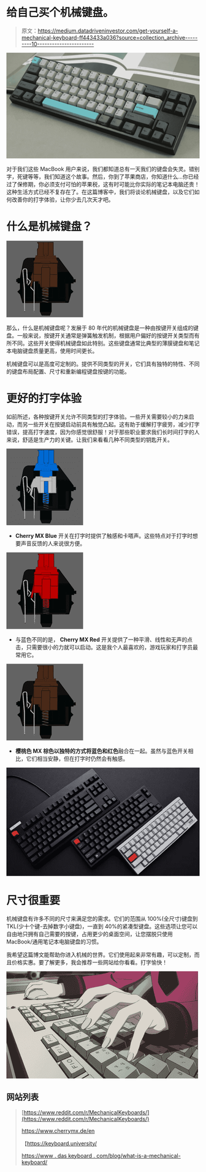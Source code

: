 # 给自己买个机械键盘。

> 原文：<https://medium.datadriveninvestor.com/get-yourself-a-mechanical-keyboard-ff443433a036?source=collection_archive---------10----------------------->

![](img/12fa58279bd93f52d759e47fcd3c8281.png)

对于我们这些 MacBook 用户来说，我们都知道总有一天我们的键盘会失灵。错别字，死键等等，我们知道这个故事。然后，你到了苹果商店，你知道什么…你已经过了保修期，你必须支付可怕的苹果税，这有时可能比你实际的笔记本电脑还贵！这种生活方式已经不复存在了。在这篇博客中，我们将谈论机械键盘，以及它们如何改善你的打字体验，让你少去几次天才吧。

# 什么是机械键盘？

![](img/5cde81d038cfd7534c7b688dffa83f5a.png)

那么，什么是机械键盘呢？发展于 80 年代的机械键盘是一种由按键开关组成的键盘。一般来说，按键开关通常是弹簧触发机制，根据用户偏好的按键开关类型而有所不同。这些开关使得机械键盘如此特别。这些键盘通常比典型的薄膜键盘和笔记本电脑键盘质量更高，使用时间更长。

机械键盘可以是高度可定制的。提供不同类型的开关，它们具有独特的特性、不同的键盘布局配置、尺寸和重新编程键盘按键的功能。

# 更好的打字体验

如前所述，各种按键开关允许不同类型的打字体验。一些开关需要较小的力来启动，而另一些开关在按键启动前具有触觉凸起。这有助于缓解打字疲劳，减少打字错误，提高打字速度，因为你感觉很舒服！对于那些职业要求我们长时间打字的人来说，舒适是生产力的关键。让我们来看看几种不同类型的钥匙开关。

![](img/02122f5f0cde059f996ca735042d4301.png)

*   **Cherry MX Blue** 开关在打字时提供了触感和卡嗒声。这些特点对于打字时想要声音反馈的人来说很方便。

![](img/26686149e078def29fb759ea809b5c3b.png)

*   与蓝色不同的是， **Cherry MX Red** 开关提供了一种平滑、线性和无声的点击，只需要很小的力就可以启动。这是我个人最喜欢的，游戏玩家和打字员最常用它。

![](img/5cde81d038cfd7534c7b688dffa83f5a.png)

*   **樱桃色 MX 棕色以独特的方式将蓝色和红色**融合在一起。虽然与蓝色开关相比，它们相当安静，但在打字时仍然会有触感。

![](img/55d8abd6ce65ee3c3bbc1a68e23448e8.png)

# 尺寸很重要

机械键盘有许多不同的尺寸来满足您的需求。它们的范围从 100%(全尺寸)键盘到 TKL(少十个键-去掉数字小键盘)，一直到 40%的紧凑型键盘。这些选项让您可以自由地只拥有自己需要的按键，占用更少的桌面空间，让您摆脱只使用 MacBook/通用笔记本电脑键盘的习惯。

我希望这篇博文能帮助你进入机械的世界。它们使用起来非常有趣，可以定制，而且价格实惠。要了解更多，我会推荐一些网站给你看看。打字愉快！

![](img/646c8425e8b953415696b16172b3619d.png)

## 网站列表

> [https://www.reddit.com/r/MechanicalKeyboards/](https://www.reddit.com/r/MechanicalKeyboards/)
> 
> https://www.cherrymx.de/en
> 
> 【https://keyboard.university/ 
> 
> [https://www . das keyboard . com/blog/what-is-a-mechanical-keyboard/](https://www.daskeyboard.com/blog/what-is-a-mechanical-keyboard/)